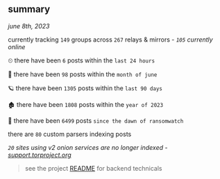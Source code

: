
## summary
_june 8th, 2023_

currently tracking `149` groups across `267` relays & mirrors - _`105` currently online_

⏲ there have been `6` posts within the `last 24 hours`

🦈 there have been `98` posts within the `month of june`

🪐 there have been `1305` posts within the `last 90 days`

🏚 there have been `1808` posts within the `year of 2023`

🦕 there have been `6499` posts `since the dawn of ransomwatch`

there are `80` custom parsers indexing posts

_`20` sites using v2 onion services are no longer indexed - [support.torproject.org](https://support.torproject.org/onionservices/v2-deprecation/)_

> see the project [README](https://github.com/joshhighet/ransomwatch#ransomwatch--) for backend technicals

